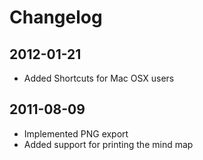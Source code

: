 # Changelog

## 2012-01-21
- Added Shortcuts for Mac OSX users

## 2011-08-09
- Implemented PNG export
- Added support for printing the mind map
